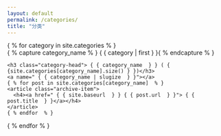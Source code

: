 ```yaml
---
layout: default
permalink: /categories/
title: "分类"
---
```


<div id="archives">
{ % for category in site.categories  % }
  <div class="archive-group">
    { % capture category_name  % } { { category | first  } }{ % endcapture  % }
    <div id="# { { category_name | slugize  } }"></div>
    <p></p>

    <h3 class="category-head"> { { category_name  } } ( { {site.categories[category_name].size() } })</h3>
    <a name=" { { category_name | slugize  } }"></a>
    { % for post in site.categories[category_name]  % }
    <article class="archive-item">
      <h4><a href=" { { site.baseurl  } } { { post.url  } }"> { { post.title  } }</a></h4>
    </article>
    { % endfor  % }
  </div>
{ % endfor  % }
</div>
